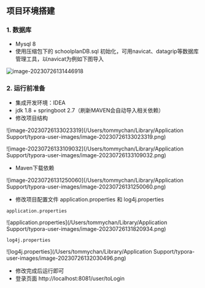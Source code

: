 ## 项目环境搭建

### 1. 数据库

- Mysql 8 
- 使用压缩包下的 schoolplanDB.sql 初始化，可用navicat、datagrip等数据库管理工具，以navicat为例如下图导入

<img src="/Users/tommychan/Library/Application Support/typora-user-images/image-20230726131446918.png" alt="image-20230726131446918"  />



### 2. 运行前准备

- 集成开发环境：IDEA 
- jdk 1.8 + springboot 2.7（刷新MAVEN会自动导入相关依赖）
- 修改项目结构

![image-20230726133023319](/Users/tommychan/Library/Application Support/typora-user-images/image-20230726133023319.png)

![image-20230726133109032](/Users/tommychan/Library/Application Support/typora-user-images/image-20230726133109032.png)

- Maven下载依赖

![image-20230726131250060](/Users/tommychan/Library/Application Support/typora-user-images/image-20230726131250060.png)

- 修改项目配置文件 application.properties 和 log4j.properties

`application.properties `

![application.properties](/Users/tommychan/Library/Application Support/typora-user-images/image-20230726131820934.png)

`log4j.properties`

![log4j.properties](/Users/tommychan/Library/Application Support/typora-user-images/image-20230726132030496.png)

- 修改完成后运行即可
- 登录页面 http://localhost:8081/user/toLogin